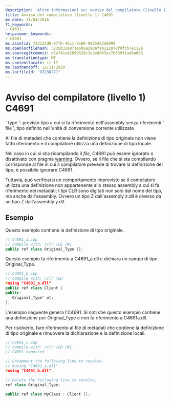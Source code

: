 ```yaml
---
description: 'Altre informazioni su: avviso del compilatore (livello 1) C4691'
title: Avviso del compilatore (livello 1) C4691
ms.date: 11/04/2016
f1_keywords:
- C4691
helpviewer_keywords:
- C4691
ms.assetid: 722133d9-87f6-46c1-9e86-9825453d6999
ms.openlocfilehash: 3235b32a071e6b6a2a0afab122978f9fcb7e112a
ms.sourcegitcommit: d6af41e42699628c3e2e6063ec7b03931a49a098
ms.translationtype: MT
ms.contentlocale: it-IT
ms.lasthandoff: 12/11/2020
ms.locfileid: "97238271"
---
```

# <a name="compiler-warning-level-1-c4691"></a>Avviso del compilatore (livello 1) C4691

' type ': previsto tipo a cui si fa riferimento nell'assembly senza riferimenti ' file ', tipo definito nell'unità di conversione corrente utilizzata

Al file di metadati che contiene la definizione di tipo originale non viene fatto riferimento e il compilatore utilizza una definizione di tipo locale.

Nel caso in cui si stia ricompilando il *file*, C4691 può essere ignorato o disattivato con pragma [warning](../../preprocessor/warning.md).  Ovvero, se il file che si sta compilando corrisponde al file in cui il compilatore prevede di trovare la definizione del tipo, è possibile ignorare C4691.

Tuttavia, può verificarsi un comportamento imprevisto se il compilatore utilizza una definizione non appartenente allo stesso assembly a cui si fa riferimento nei metadati; I tipi CLR sono digitati non solo dal nome del tipo, ma anche dall'assembly.  Ovvero un tipo Z dall'assembly z.dll è diverso da un tipo Z dall'assembly y.dll.

## <a name="examples"></a>Esempio

Questo esempio contiene la definizione di tipo originale.

```cpp
// C4691_a.cpp
// compile with: /clr /LD /W1
public ref class Original_Type {};
```

Questo esempio fa riferimento a C4691_a.dll e dichiara un campo di tipo Original_Type.

```cpp
// C4691_b.cpp
// compile with: /clr /LD
#using "C4691_a.dll"
public ref class Client {
public:
   Original_Type^ ot;
};
```

L'esempio seguente genera l'C4691.  Si noti che questo esempio contiene una definizione per Original_Type e non fa riferimento a C4691a.dll.

Per risolverlo, fare riferimento al file di metadati che contiene la definizione di tipo originale e rimuovere la dichiarazione e la definizione locali.

```cpp
// C4691_c.cpp
// compile with: /clr /LD /W1
// C4691 expected

// Uncomment the following line to resolve.
// #using "C4691_a.dll"
#using "C4691_b.dll"

// Delete the following line to resolve.
ref class Original_Type;

public ref class MyClass : Client {};
```
